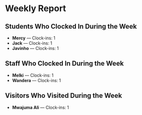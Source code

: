 # Weekly Report

## Students Who Clocked In During the Week

- **Mercy** — Clock-ins: 1
- **Jack** — Clock-ins: 1
- **Javinho** — Clock-ins: 1

## Staff Who Clocked In During the Week

- **Melki** — Clock-ins: 1
- **Wandera** — Clock-ins: 1

## Visitors Who Visited During the Week

- **Mwajuma Ali** — Clock-ins: 1
